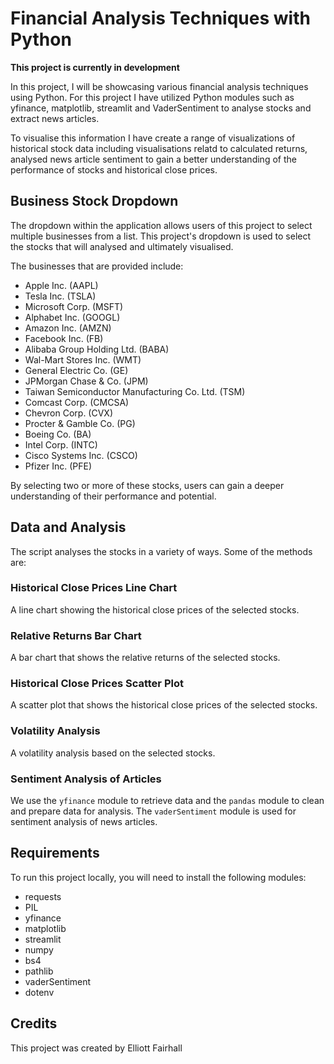 
# Financial Analysis Techniques with Python

**This project is currently in development**

In this project, I will be showcasing various financial analysis techniques using Python. For this project I have utilized Python modules such as yfinance, matplotlib, streamlit and VaderSentiment to analyse stocks and extract news articles.

To visualise this information I have create a range of visualizations of historical stock data including visualisations relatd to calculated returns, analysed news article sentiment to gain a better understanding of the performance of stocks and historical close prices.

## Business Stock Dropdown

The dropdown within the application allows users of this project to select multiple businesses from a list. This project's dropdown is used to select the stocks that  will analysed and ultimately visualised. 

The businesses that are provided include:

-   Apple Inc. (AAPL)
-   Tesla Inc. (TSLA)
-   Microsoft Corp. (MSFT)
-   Alphabet Inc. (GOOGL)
-   Amazon Inc. (AMZN)
-   Facebook Inc. (FB)
-   Alibaba Group Holding Ltd. (BABA)
-   Wal-Mart Stores Inc. (WMT)
-   General Electric Co. (GE)
-   JPMorgan Chase & Co. (JPM)
-   Taiwan Semiconductor Manufacturing Co. Ltd. (TSM)
-   Comcast Corp. (CMCSA)
-   Chevron Corp. (CVX)
-   Procter & Gamble Co. (PG)
-   Boeing Co. (BA)
-   Intel Corp. (INTC)
-   Cisco Systems Inc. (CSCO)
-   Pfizer Inc. (PFE)

By selecting two or more of these stocks, users can gain a deeper understanding of their performance and potential.

## Data and Analysis

The script analyses the stocks in a variety of ways. Some of the methods are:

### Historical Close Prices Line Chart

A line chart showing the historical close prices of the selected stocks.

### Relative Returns Bar Chart

A bar chart that shows the relative returns of the selected stocks.

### Historical Close Prices Scatter Plot

A scatter plot that shows the historical close prices of the selected stocks.

### Volatility Analysis

A volatility analysis based on the selected stocks.

### Sentiment Analysis of Articles

We use the `yfinance` module to retrieve data and the `pandas` module to clean and prepare data for analysis. The `vaderSentiment` module is used for sentiment analysis of news articles.

## Requirements

To run this project locally, you will need to install the following modules:

-   requests
-   PIL
-   yfinance
-   matplotlib
-   streamlit
-   numpy
-   bs4
-   pathlib
-   vaderSentiment
-   dotenv

## Credits

This project was created by Elliott Fairhall
